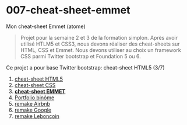 # 007-cheat-sheet-emmet
Mon cheat-sheet Emmet (atome)

>Projet pour la semaine 2 et 3 de la formation simplon. Après avoir utilisé HTLM5 et CSS3, nous devons réaliser des cheat-sheets sur HTML, CSS et Emmet. Nous devons utiliser au choix un framework CSS parmi Twitter bootstrap et Foundation 5 ou 6.

Ce projet a pour base Twitter bootstrap: cheat-sheet HTML5 (3/7)


1. [cheat-sheet HTML5](http://guillaumem59.github.io/005-cheat-sheet-html)
1. [cheat-sheet CSS](http://guillaumem59.github.io/006-cheat-sheet-css)
1. **[cheat-sheet EMMET](http://guillaumem59.github.io/007-cheat-sheet-emmet)**
1. [Portfolio binôme](http://simplon-roubaix.github.io/portfolio-caroetguillaume)
1. [remake Airbnb](http://guillaumem59.github.io/903-remake-airbnb)
1. [remake Google](http://guillaumem59.github.io/901-remake-google)
1. [remake Leboncoin](http://guillaumem59.github.io/902-remake-leboncoin)
